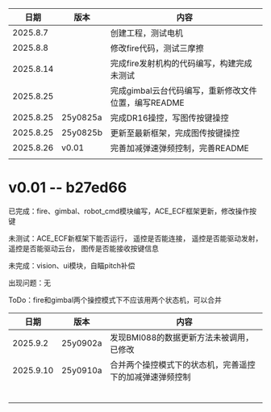 | 日期      | 版本     | 内容                                                 |
| --------- | -------- | ---------------------------------------------------- |
| 2025.8.7  |          | 创建工程，测试电机                                   |
| 2025.8.8  |          | 修改fire代码，测试三摩擦                             |
| 2025.8.14 |          | 完成fire发射机构的代码编写，构建完成未测试           |
| 2025.8.25 |          | 完成gimbal云台代码编写，重新修改文件位置，编写README |
| 2025.8.25 | 25y0825a | 完成DR16操控，写图传按键操控                         |
| 2025.8.25 | 25y0825b | 更新至最新框架，完成图传按键操控                     |
| 2025.8.26 | v0.01    | 完善加减弹速弹频控制，完善README                     |
|           |          |                                                      |
# v0.01 -- b27ed66

已完成：fire、gimbal、robot_cmd模块编写，ACE_ECF框架更新，修改操作按键

未测试：ACE_ECF新框架下能否运行，
		遥控是否能连接，
		遥控是否能驱动发射，
		遥控是否能驱动云台，
		图传是否能接收按键信息

未完成：vision、ui模块，自瞄pitch补偿

出现问题：无

ToDo：fire和gimbal两个操控模式下不应该用两个状态机，可以合并



| 日期      | 版本     | 内容                                                     |
| --------- | -------- | -------------------------------------------------------- |
| 2025.9.2  | 25y0902a | 发现BMI088的数据更新方法未被调用，已修改                 |
| 2025.9.10 | 25y0910a | 合并两个操控模式下的状态机，完善遥控下的加减弹速弹频控制 |
|           |          |                                                          |
|           |          |                                                          |
|           |          |                                                          |
|           |          |                                                          |
|           |          |                                                          |
|           |          |                                                          |
